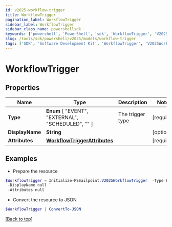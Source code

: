 ```yaml
---
id: v2025-workflow-trigger
title: WorkflowTrigger
pagination_label: WorkflowTrigger
sidebar_label: WorkflowTrigger
sidebar_class_name: powershellsdk
keywords: ['powershell', 'PowerShell', 'sdk', 'WorkflowTrigger', 'V2025WorkflowTrigger'] 
slug: /tools/sdk/powershell/v2025/models/workflow-trigger
tags: ['SDK', 'Software Development Kit', 'WorkflowTrigger', 'V2025WorkflowTrigger']
---
```



# WorkflowTrigger

## Properties

Name | Type | Description | Notes
------------ | ------------- | ------------- | -------------
**Type** |  **Enum** [  "EVENT",    "EXTERNAL",    "SCHEDULED",    "" ] | The trigger type | [required]
**DisplayName** | **String** |  | [optional] 
**Attributes** | [**WorkflowTriggerAttributes**](workflow-trigger-attributes) |  | [required]

## Examples

- Prepare the resource
```powershell
$WorkflowTrigger = Initialize-PSSailpoint.V2025WorkflowTrigger  -Type EVENT `
 -DisplayName null `
 -Attributes null
```

- Convert the resource to JSON
```powershell
$WorkflowTrigger | ConvertTo-JSON
```


[[Back to top]](#) 

